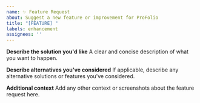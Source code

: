```yaml
---
name: ✨ Feature Request
about: Suggest a new feature or improvement for ProFolio
title: "[FEATURE] "
labels: enhancement
assignees: ''
---
```



**Describe the solution you'd like**
A clear and concise description of what you want to happen.


**Describe alternatives you've considered**
If applicable, describe any alternative solutions or features you've considered.


**Additional context**
Add any other context or screenshots about the feature request here.